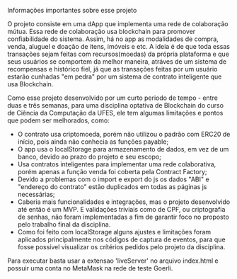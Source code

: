 Informações importantes sobre esse projeto

O projeto consiste em uma dApp que implementa uma rede de colaboração mútua. Essa rede de colaboração usa blockchain para promover confiabilidade do sistema. Assim, há no app as modalidades de compra, venda, aluguel e doação de itens, imóveis e etc. A ideia é de que toda essas transações sejam feitas com recursos(moedas) da própria plataforma e que seus usuários se comportem da melhor maneira, atráves de um sistema de recompensas e histórico fiel, já que as transações feitas por um usuário estarão cunhadas "em pedra" por um sistema de contrato inteligente que usa Blockchain.


Como esse projeto desenvolvido por um curto periodo de tempo - entre duas e três semanas, para uma disciplina optativa de Blockchain do curso de Ciência da Computação da UFES, ele tem algumas limitações e pontos que podem ser melhorados, como:

- O contrato usa criptomoeda, porém não utilizou o padrão com  ERC20 de início, pois ainda não conhecia as funções payable;
- O app usa o localStorage para armazenamento de dados, em vez de um banco, devido ao prazo do projeto e seu escopo;
- Usa contratos inteligentes para implementar uma rede colaborativa, porém apenas a função venda foi coberta pela Contract Factory;
- Devido a problemas com o import e export do js os dados "ABI" e "endereço do contrato" estão duplicados em todas as páginas js necessárias;
- Caberia mais funcionalidades e integrações, mas o projeto desenvolvido até então é um MVP. E validações triviais como de CPF, ou criptografia de senhas, não foram implementadas a fim de garantir foco no proposto pelo trabalho final da disciplina.
- Como foi feito com localStorage alguns ajustes e limitações foram aplicados principalmente nos códigos de captura de eventos, para que fosse possível visualizar os crítérios pedidos pelo projeto da disciplina.


Para executar basta usar a extensao 'liveServer' no arquivo index.html e possuir uma conta no MetaMask na rede de teste Goerli.
